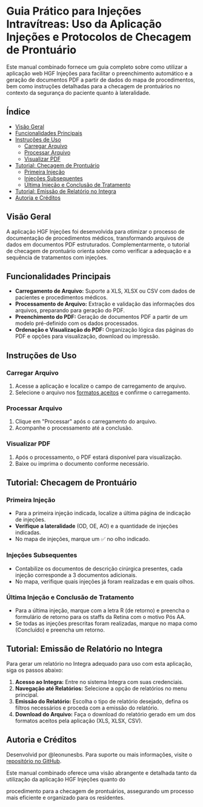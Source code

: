 # Guia Prático para Injeções Intravítreas: Uso da Aplicação Injeções e Protocolos de Checagem de Prontuário

Este manual combinado fornece um guia completo sobre como utilizar a aplicação web HGF Injeções para facilitar o preenchimento automático e a geração de documentos PDF a partir de dados do mapa de procedimentos, bem como instruções detalhadas para a checagem de prontuários no contexto da segurança do paciente quanto à lateralidade.

## Índice

- [Visão Geral](#visão-geral)
- [Funcionalidades Principais](#funcionalidades-principais)
- [Instruções de Uso](#instruções-de-uso)
  - [Carregar Arquivo](#carregar-arquivo)
  - [Processar Arquivo](#processar-arquivo)
  - [Visualizar PDF](#visualizar-pdf)
- [Tutorial: Checagem de Prontuário](#tutorial-checagem-de-prontuário)
  - [Primeira Injeção](#primeira-injeção)
  - [Injeções Subsequentes](#injeções-subsequentes)
  - [Última Injeção e Conclusão de Tratamento](#última-injeção-e-conclusão-de-tratamento)
- [Tutorial: Emissão de Relatório no Integra](#tutorial-emissão-de-relatório-no-integra)
- [Autoria e Créditos](#autoria-e-créditos)

## Visão Geral

A aplicação HGF Injeções foi desenvolvida para otimizar o processo de documentação de procedimentos médicos, transformando arquivos de dados em documentos PDF estruturados. Complementarmente, o tutorial de checagem de prontuário orienta sobre como verificar a adequação e a sequência de tratamentos com injeções.

## Funcionalidades Principais

- **Carregamento de Arquivo:** Suporte a XLS, XLSX ou CSV com dados de pacientes e procedimentos médicos.
- **Processamento de Arquivo:** Extração e validação das informações dos arquivos, preparando para geração do PDF.
- **Preenchimento do PDF:** Geração de documentos PDF a partir de um modelo pré-definido com os dados processados.
- **Ordenação e Visualização do PDF:** Organização lógica das páginas do PDF e opções para visualização, download ou impressão.

## Instruções de Uso

### Carregar Arquivo

1. Acesse a aplicação e localize o campo de carregamento de arquivo.
2. Selecione o arquivo nos [formatos aceitos](#tutorial-emissão-de-relatório-no-integra) e confirme o carregamento.

### Processar Arquivo

1. Clique em "Processar" após o carregamento do arquivo.
2. Acompanhe o processamento até a conclusão.

### Visualizar PDF

1. Após o processamento, o PDF estará disponível para visualização.
2. Baixe ou imprima o documento conforme necessário.

## Tutorial: Checagem de Prontuário

### Primeira Injeção

- Para a primeira injeção indicada, localize a última página de indicação de injeções.
- **Verifique a lateralidade** (OD, OE, AO) e a quantidade de injeções indicadas.
- No mapa de injeções, marque um ✅ no olho indicado.

### Injeções Subsequentes

- Contabilize os documentos de descrição cirúrgica presentes, cada injeção corresponde a 3 documentos adicionais.
- No mapa, verifique quais injeções já foram realizadas e em quais olhos.

### Última Injeção e Conclusão de Tratamento

- Para a última injeção, marque com a letra R (de retorno) e preencha o formulário de retorno para os staffs da Retina com o motivo Pós AA.
- Se todas as injeções prescritas foram realizadas, marque no mapa como (Concluído) e preencha um retorno.

## Tutorial: Emissão de Relatório no Integra

Para gerar um relatório no Integra adequado para uso com esta aplicação, siga os passos abaixo:

1. **Acesso ao Integra:** Entre no sistema Integra com suas credenciais.
2. **Navegação até Relatórios:** Selecione a opção de relatórios no menu principal.
3. **Emissão do Relatório:** Escolha o tipo de relatório desejado, defina os filtros necessários e proceda com a emissão do relatório.
4. **Download do Arquivo:** Faça o download do relatório gerado em um dos formatos aceitos pela aplicação (XLS, XLSX, CSV).

## Autoria e Créditos

Desenvolvid por @leonunesbs. Para suporte ou mais informações, visite o [repositório no GitHub](https://github.com/leonunesbs).

Este manual combinado oferece uma visão abrangente e detalhada tanto da utilização da aplicação HGF Injeções quanto do

procedimento para a checagem de prontuários, assegurando um processo mais eficiente e organizado para os residentes.

